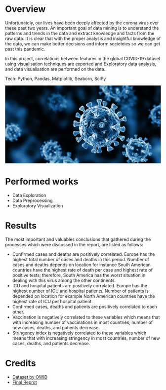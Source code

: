 # Overview
Unfortunately, our lives have been deeply affected by the corona virus over these past two years. An important goal of data mining is to understand the patterns and trends in the data and extract knowledge and facts from the raw data. It is clear that with the proper analysis and insightful knowledge of the data, we can make better decisions and inform societeies so we can get past this pandemic.

In this project, correlations between features in the global COVID-19 dataset using visualisation techniques are exported and Exploratory data analysis, and data visualisation are performed on the data.

Tech: Python, Pandas, Matplotlib, Seaborn, SciPy

![](resources/covid.jpg)

# Performed works
- Data Exploration
- Data Preprocessing
- Exploratory Visualization

# Results
The most important and valuables conclusions that gathered during the processes which were discussed in the report, are listed as follows:

- Confirmed cases and deaths are positively correlated. Europe has the highest total number of cases and deaths in this period. Number of cases and deaths depends on location for instance South American countries have the highest rate of death per case and highest rate of positive tests; therefore, South America has the worst situation in dealing with this virus among the other continents.
- ICU and hospital patients are positively correlated. Europe has the highest number of ICU and hospital patients. Number of patients is depended on location for example North American countries have the highest rate of ICU per hospital patient.
- Confirmed cases, deaths and patients are positively correlated to each other.
- Vaccination is negatively correlated to these variables which means that with increasing number of vaccinations in most countries, number of new cases, deaths, and patients decrease.
- Stringency index is negatively correlated to these variables which means that with increasing stringency in most countries, number of new cases, deaths, and patients decrease.

# Credits
- [Dataset by OWID](https://github.com/owid/covid-19-data/tree/master/public/data)
- [Final Reprot](report.pdf)